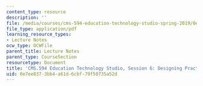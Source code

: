 ```yaml
---
content_type: resource
description: ''
file: /media/courses/cms-594-education-technology-studio-spring-2019/0e7ee8373bb4a61d6cbf79f50735a52d_MITCMS_594S19_ses6.pdf
file_type: application/pdf
learning_resource_types:
- Lecture Notes
ocw_type: OCWFile
parent_title: Lecture Notes
parent_type: CourseSection
resourcetype: Document
title: 'CMS.594 Education Technology Studio, Session 6: Designing Practice Spaces'
uid: 0e7ee837-3bb4-a61d-6cbf-79f50735a52d
---
```

